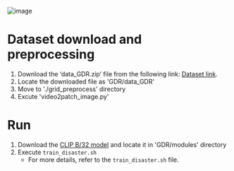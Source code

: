![image](https://github.com/user-attachments/assets/3e7a2348-28f1-4313-b0a3-80dcc7ab435c)

# Dataset download and preprocessing

1. Download the ‘data_GDR.zip’ file from the following link: [Dataset link](https://drive.google.com/drive/u/0/folders/1ULdBFousnyn5HFV_usdpRINbOeAyVf5t).
2. Locate the downloaded file as 'GDR/data_GDR'
3. Move to './grid_preprocess' directory
4. Excute 'video2patch_image.py'

# Run
1. Download the [CLIP B/32 model](https://openaipublic.azureedge.net/clip/models/40d365715913c9da98579312b702a82c18be219cc2a73407c4526f58eba950af/ViT-B-32.pt) and locate it in 'GDR/modules' directory
2. Execute `train_disaster.sh`
   - For more details, refer to the `train_disaster.sh` file.
